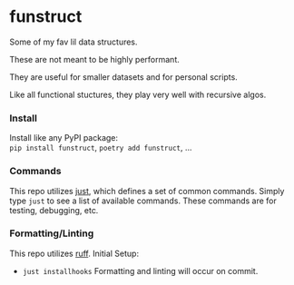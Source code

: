 # funstruct

Some of my fav lil data structures.

These are not meant to be highly performant.

They are useful for smaller datasets and for personal scripts.

Like all functional stuctures, they play very well with recursive algos.

### Install
Install like any PyPI package:</br>
`pip install funstruct`, `poetry add funstruct`, ...

### Commands
This repo utilizes [just](https://github.com/casey/just), which defines a set of common commands.
Simply type `just` to see a list of available commands.
These commands are for testing, debugging, etc.

### Formatting/Linting
This repo utilizes [ruff](https://github.com/astral-sh/ruff). 
Initial Setup: 
- `just installhooks`
Formatting and linting will occur on commit.
